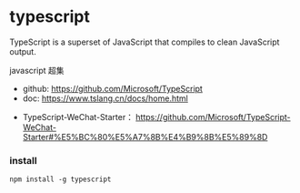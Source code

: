 # typescript

TypeScript is a superset of JavaScript that compiles to clean JavaScript output.

javascript 超集

* github: https://github.com/Microsoft/TypeScript
* doc: https://www.tslang.cn/docs/home.html

- TypeScript-WeChat-Starter： https://github.com/Microsoft/TypeScript-WeChat-Starter#%E5%BC%80%E5%A7%8B%E4%B9%8B%E5%89%8D


### install

```
npm install -g typescript
```
